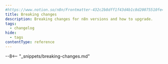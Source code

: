 ```yaml
---
#https://www.notion.so/n8n/Frontmatter-432c2b8dff1f43d4b1c8d20075510fe4
title: Breaking changes
description: Breaking changes for n8n versions and how to upgrade.
tags:
  - changelog
hide:
  - tags
contentType: reference
---
```


<!-- vale off -->

<!-- The actual changes are copied to a snippet to make updating easier through a workflow -->
--8<-- "_snippets/breaking-changes.md"
